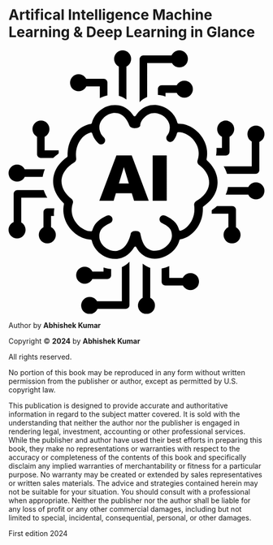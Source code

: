 # Artifical Intelligence Machine Learning & Deep Learning in Glance

<?xml version="1.0" encoding="utf-8"?><svg version="1.1" id="Layer_1" xmlns="http://www.w3.org/2000/svg" xmlns:xlink="http://www.w3.org/1999/xlink" x="0px" y="0px" viewBox="0 0 119.25 122.88" style="enable-background:new 0 0 119.25 122.88" xml:space="preserve"><g><path d="M86.28,104.11c-0.47-0.19-0.98-0.3-1.52-0.3c-0.54,0-1.05,0.11-1.52,0.3c-0.47,0.2-0.9,0.48-1.25,0.84l-0.03,0.02 c-0.2,0.2-0.39,0.43-0.54,0.68c-0.08,0.13-0.16,0.27-0.23,0.42h-6.31v-5.48c-0.97,0.45-1.98,0.79-3.01,1 c-0.18,0.04-0.35,0.07-0.53,0.1v6.14c0,0.49,0.2,0.93,0.52,1.25c0.32,0.32,0.76,0.52,1.25,0.52h8.14c0.06,0.12,0.13,0.24,0.21,0.36 c0.14,0.21,0.3,0.41,0.48,0.59l0.03,0.03c0.36,0.36,0.8,0.66,1.29,0.86c0.47,0.19,0.98,0.3,1.52,0.3c0.52,0,1.03-0.1,1.49-0.29 l0.03-0.01c0.49-0.2,0.92-0.5,1.29-0.86c0.36-0.36,0.66-0.8,0.86-1.29c0.19-0.47,0.3-0.98,0.3-1.52c0-0.53-0.11-1.04-0.3-1.52 c-0.2-0.49-0.5-0.93-0.86-1.29C87.21,104.61,86.77,104.31,86.28,104.11L86.28,104.11z M57.43,66.61h-7.4l-1.06,3.48h-6.66 l7.95-21.12h7.14l7.92,21.12h-6.83L57.43,66.61L57.43,66.61z M56.05,62.03l-2.31-7.59l-2.32,7.59H56.05L56.05,62.03z M67.16,48.96 h6.55v21.12h-6.55V48.96L67.16,48.96z M62.17,27.31c-1.08,0.78-2.08,1.83-2.95,3.19c-0.04,0.07-0.1,0.13-0.17,0.17 c-0.27,0.17-0.63,0.09-0.8-0.17c-0.87-1.36-1.87-2.41-2.95-3.19c-1.16-0.84-2.41-1.37-3.7-1.63l-0.02,0 c-1.26-0.26-2.55-0.26-3.79-0.04c-1.31,0.23-2.58,0.71-3.72,1.37c-1.13,0.66-2.15,1.51-3,2.49c-0.82,0.95-1.48,2.04-1.91,3.21l0,0 c-0.07,0.18-0.13,0.37-0.19,0.57c-0.05,0.18-0.11,0.38-0.15,0.58c-0.05,0.26-0.27,0.45-0.55,0.46c-1.34,0.2-2.67,0.69-3.91,1.42 c-1.26,0.75-2.43,1.77-3.44,2.99c-1,1.22-1.84,2.66-2.44,4.26c-0.56,1.5-0.9,3.15-0.97,4.9c-0.01,0.23-0.01,0.45-0.01,0.68 c0,0.21,0.01,0.43,0.01,0.66c0.01,0.19-0.07,0.39-0.24,0.51c-0.82,0.59-1.56,1.2-2.22,1.83c-0.67,0.65-1.26,1.32-1.77,2.01 c-0.83,1.13-1.44,2.31-1.85,3.5c-0.43,1.24-0.64,2.51-0.66,3.76c-0.01,1.2,0.15,2.39,0.49,3.54c0.34,1.17,0.86,2.31,1.53,3.37l0,0 c0.38,0.61,0.81,1.21,1.28,1.77c0.48,0.57,1,1.11,1.56,1.62c0.14,0.13,0.22,0.34,0.18,0.54c-0.16,0.76-0.24,1.51-0.27,2.25 c-0.02,0.76,0.02,1.51,0.12,2.24c0.19,1.34,0.58,2.62,1.13,3.8c0.58,1.26,1.34,2.41,2.22,3.42c0.85,0.99,1.82,1.85,2.86,2.56 c1.05,0.72,2.16,1.28,3.3,1.67c0.51,0.17,1.03,0.31,1.56,0.41c0.5,0.1,1,0.16,1.49,0.18c0.27-0.01,0.52,0.18,0.58,0.46 c0.26,1.19,0.74,2.31,1.4,3.32c0.69,1.06,1.56,2,2.56,2.78c1.26,0.98,2.74,1.72,4.3,2.11c1.47,0.37,3.02,0.44,4.54,0.12 c1.36-0.28,2.68-0.86,3.9-1.78c1.12-0.85,2.16-1.99,3.03-3.47c0.05-0.09,0.13-0.16,0.23-0.21c0.28-0.15,0.63-0.04,0.78,0.24 c0.72,1.34,1.6,2.41,2.58,3.22c1.06,0.87,2.23,1.46,3.46,1.8c1.57,0.43,3.21,0.43,4.8,0.1c1.7-0.35,3.34-1.09,4.75-2.11 c1.11-0.79,2.09-1.76,2.87-2.86c0.74-1.03,1.29-2.18,1.61-3.39c0.04-0.23,0.22-0.43,0.47-0.47c1.47-0.26,2.92-0.87,4.25-1.78 c1.33-0.91,2.54-2.11,3.53-3.54c0.91-1.32,1.64-2.84,2.11-4.5c0.44-1.55,0.65-3.23,0.58-5c-0.02-0.2,0.07-0.4,0.25-0.52 c0.86-0.59,1.62-1.21,2.3-1.84c0.69-0.66,1.3-1.34,1.82-2.05l0,0c0.8-1.08,1.39-2.2,1.8-3.35c0.42-1.19,0.64-2.4,0.68-3.61 c0.03-1.17-0.11-2.33-0.41-3.47c-0.3-1.15-0.77-2.26-1.38-3.31l-0.02-0.02c-0.4-0.69-0.87-1.35-1.39-1.99 c-0.52-0.64-1.11-1.24-1.74-1.81c-0.15-0.13-0.23-0.34-0.19-0.55c0.14-0.69,0.23-1.38,0.26-2.06c0.03-0.69,0.01-1.37-0.06-2.04 c-0.15-1.39-0.52-2.71-1.06-3.94c-0.57-1.3-1.33-2.5-2.22-3.55c-0.86-1.02-1.85-1.91-2.91-2.65c-1.06-0.74-2.19-1.32-3.34-1.71 l-0.03-0.01c-0.61-0.21-1.23-0.36-1.84-0.46l-0.02,0c-0.6-0.1-1.2-0.14-1.79-0.13c-0.27,0.02-0.53-0.16-0.6-0.44 c-0.1-0.41-0.23-0.81-0.38-1.2c-0.16-0.4-0.34-0.79-0.55-1.18c-0.54-1-1.25-1.92-2.08-2.71c-0.85-0.81-1.82-1.5-2.86-2.03 c-1.07-0.54-2.24-0.92-3.44-1.09c-1.14-0.16-2.31-0.14-3.46,0.1C64.6,25.94,63.33,26.47,62.17,27.31L62.17,27.31z M78.52,38.57 c0.07-0.22,0.27-0.39,0.52-0.41c0.42-0.03,0.85-0.01,1.28,0.06c0.44,0.07,0.88,0.18,1.32,0.33c0.83,0.28,1.66,0.71,2.43,1.25 c0.76,0.53,1.48,1.18,2.1,1.92l0.01,0.02c0.65,0.77,1.2,1.63,1.61,2.57c0.39,0.88,0.65,1.82,0.76,2.81 c0.07,0.66,0.07,1.35-0.01,2.05c-0.07,0.65-0.22,1.32-0.45,1.99l-0.01,0.04c-0.14,0.42-0.13,0.86,0,1.25c0.14,0.4,0.4,0.76,0.77,1 l0.03,0.02c0.7,0.52,1.32,1.09,1.86,1.69c0.56,0.61,1.04,1.27,1.44,1.95c0.44,0.75,0.78,1.53,0.99,2.33 c0.22,0.79,0.32,1.59,0.29,2.38c-0.02,0.82-0.18,1.64-0.47,2.45c-0.28,0.77-0.69,1.53-1.23,2.27l-0.01,0.01 c-0.49,0.67-1.11,1.33-1.84,1.96c-0.7,0.6-1.51,1.17-2.44,1.72l-0.03,0.02c-0.37,0.21-0.64,0.53-0.8,0.9 c-0.16,0.37-0.21,0.78-0.13,1.18l0.01,0.08c0.19,1.53,0.1,2.99-0.21,4.32c-0.34,1.45-0.93,2.75-1.7,3.86 c-0.59,0.85-1.27,1.58-2,2.16c-0.75,0.6-1.56,1.04-2.39,1.31l-0.01,0c-0.3,0.09-0.63-0.08-0.72-0.38 c-1.13-3.69-3.08-4.88-6.38-6.58l-0.07-0.04c-0.46-0.22-0.96-0.24-1.41-0.1c-0.45,0.14-0.84,0.45-1.07,0.9l-0.03,0.06 c-0.22,0.46-0.24,0.96-0.1,1.41c0.15,0.45,0.47,0.85,0.93,1.09c2.76,1.41,4.8,2.48,4.77,5.94c-0.01,1.03-0.33,2.03-0.87,2.93 c-0.57,0.95-1.39,1.8-2.34,2.49c-0.97,0.7-2.06,1.21-3.18,1.46c-1.07,0.25-2.17,0.26-3.2-0.02c-1.74-0.48-2.87-1.64-3.63-3.05 c-0.72-1.34-1.12-2.9-1.41-4.32c-0.02-0.05-0.02-0.11-0.02-0.16c0-0.72-0.56-1.19-1.29-1.4c-0.32-0.1-0.67-0.14-1.01-0.14 c-0.35,0-0.69,0.05-1.01,0.14c-0.72,0.22-1.28,0.69-1.28,1.4c0,0.05-0.01,0.09-0.02,0.14c-0.56,2.22-1.37,3.89-2.32,5.09 c-1.11,1.41-2.41,2.18-3.75,2.46c-0.98,0.2-1.99,0.15-2.95-0.1c-1.01-0.27-1.97-0.76-2.81-1.4c-0.83-0.65-1.52-1.44-2-2.33 c-0.46-0.85-0.73-1.79-0.73-2.75c0-3.64,2.2-4.86,5.11-6.35c0.46-0.24,0.78-0.64,0.93-1.09c0.15-0.46,0.12-0.97-0.11-1.44 c-0.24-0.46-0.64-0.78-1.09-0.93c-0.45-0.14-0.95-0.12-1.41,0.1l-0.03,0.01c-3.43,1.75-5.48,3.03-6.71,6.84 c-0.07,0.25-0.31,0.44-0.58,0.43c-0.34-0.01-0.68-0.05-1.03-0.12c-0.34-0.07-0.68-0.16-1-0.28c-0.81-0.28-1.62-0.69-2.38-1.21 c-0.75-0.52-1.45-1.14-2.07-1.86c-0.64-0.74-1.19-1.57-1.61-2.48c-0.4-0.85-0.68-1.76-0.82-2.71l0-0.02 c-0.1-0.7-0.12-1.43-0.04-2.18c0.07-0.7,0.22-1.43,0.47-2.15l0.01-0.03c0.14-0.41,0.13-0.84,0.01-1.22l-0.01-0.02 c-0.13-0.4-0.39-0.75-0.75-1l-0.02-0.02c-0.64-0.48-1.22-0.99-1.73-1.55c-0.52-0.56-0.98-1.16-1.36-1.78 c-0.46-0.75-0.82-1.55-1.06-2.37c-0.23-0.8-0.35-1.62-0.34-2.46c0.01-0.85,0.16-1.72,0.46-2.57c0.29-0.81,0.71-1.62,1.29-2.41 c0.49-0.67,1.09-1.33,1.81-1.96c0.69-0.61,1.47-1.19,2.37-1.74c0.33-0.2,0.57-0.48,0.73-0.8l0.01-0.03 c0.16-0.33,0.22-0.7,0.17-1.07c-0.01-0.04-0.01-0.08-0.01-0.12l0-0.02c-0.05-0.35-0.08-0.7-0.1-1.04c-0.02-0.37-0.02-0.74-0.01-1.1 c0.05-1.31,0.3-2.54,0.71-3.65c0.44-1.19,1.06-2.26,1.8-3.17c0.61-0.75,1.31-1.38,2.04-1.87c0.73-0.49,1.5-0.84,2.29-1.04l0,0 c0.3-0.09,0.63,0.08,0.72,0.38c0.62,1.96,1.4,3.19,2.89,4.58l0.06,0.05c0.37,0.34,0.85,0.5,1.32,0.48 c0.47-0.02,0.93-0.21,1.27-0.58l0.03-0.04c0.34-0.37,0.5-0.85,0.48-1.32c-0.02-0.47-0.22-0.94-0.6-1.3 c-1.2-1.11-1.47-1.8-1.83-2.92c-0.42-1.29-0.35-2.55,0.06-3.67c0.28-0.77,0.72-1.49,1.28-2.12c0.55-0.63,1.22-1.19,1.96-1.62 l0.03-0.02c0.76-0.44,1.58-0.76,2.43-0.92c0.81-0.15,1.64-0.16,2.45,0.01c1.14,0.24,2.26,0.84,3.25,1.88 c0.87,0.91,1.64,2.17,2.25,3.83l0.01,0.02c0.21,0.65,0.89,1.03,1.69,1.18c0.36,0.07,0.74,0.09,1.11,0.07l0.01,0 c0.38-0.02,0.74-0.09,1.08-0.2c0.6-0.2,1.07-0.52,1.18-0.93v-0.23c0-1.16,0.69-2.39,1.64-3.4c1.04-1.1,2.43-1.97,3.6-2.21 c0.74-0.15,1.49-0.16,2.22-0.05c0.76,0.12,1.5,0.36,2.2,0.71L71.1,30c0.71,0.36,1.36,0.82,1.93,1.36c0.56,0.54,1.04,1.15,1.4,1.82 c0.57,1.05,0.83,2.25,0.65,3.52c-0.16,1.11-0.2,1.81-1.13,2.92l-0.01,0.01c-0.33,0.39-0.47,0.88-0.43,1.36 c0.04,0.46,0.25,0.91,0.62,1.23l0.06,0.05c0.39,0.32,0.87,0.45,1.34,0.41c0.46-0.04,0.91-0.25,1.23-0.62l0.05-0.07 C77.77,40.85,78.08,40.01,78.52,38.57L78.52,38.57z M100.48,87.51c-0.19-0.47-0.3-0.98-0.3-1.52c0-0.54,0.11-1.05,0.3-1.52 c0.2-0.47,0.48-0.9,0.84-1.25l0.02-0.03c0.2-0.2,0.43-0.39,0.68-0.54c0.13-0.08,0.27-0.16,0.42-0.23v-6.31h-7.76 c0.01-0.41,0.01-0.82-0.01-1.24c-0.02-0.23,0.08-0.46,0.28-0.59c0.8-0.55,1.53-1.12,2.19-1.71h7.06c0.49,0,0.93,0.2,1.25,0.52 c0.32,0.32,0.52,0.76,0.52,1.25v8.14c0.12,0.06,0.24,0.13,0.36,0.21c0.21,0.14,0.41,0.3,0.59,0.48l0.03,0.03 c0.36,0.36,0.66,0.8,0.86,1.29c0.19,0.47,0.3,0.98,0.3,1.52c0,0.52-0.1,1.02-0.29,1.49l-0.01,0.03c-0.2,0.49-0.5,0.92-0.86,1.29 c-0.36,0.36-0.8,0.66-1.29,0.86c-0.47,0.19-0.98,0.3-1.52,0.3c-0.53,0-1.04-0.11-1.52-0.3c-0.49-0.2-0.93-0.5-1.29-0.86 C100.98,88.44,100.68,88,100.48,87.51L100.48,87.51z M111.72,67.26h-10.55c0.18-0.39,0.34-0.78,0.48-1.18 c0.28-0.78,0.48-1.57,0.6-2.36h9.47c0.07-0.13,0.14-0.26,0.22-0.39c0.15-0.24,0.33-0.46,0.52-0.65c0.37-0.37,0.8-0.66,1.29-0.86 c0.47-0.19,0.98-0.3,1.52-0.3c0.52,0,1.02,0.1,1.49,0.29l0.03,0.01c0.49,0.2,0.92,0.5,1.29,0.86c0.36,0.36,0.66,0.8,0.86,1.29 c0.19,0.47,0.3,0.98,0.3,1.52c0,0.53-0.11,1.04-0.3,1.52c-0.2,0.49-0.5,0.93-0.86,1.29c-0.36,0.36-0.8,0.66-1.29,0.86 c-0.47,0.19-0.98,0.3-1.52,0.3c-0.52,0-1.02-0.1-1.49-0.29l-0.03-0.01c-0.49-0.2-0.92-0.5-1.29-0.86c-0.19-0.19-0.36-0.4-0.51-0.63 l-0.02-0.03C111.86,67.52,111.79,67.39,111.72,67.26L111.72,67.26z M115.08,57.58h-13.27c-0.34-1.12-0.82-2.21-1.42-3.25 l-0.02-0.03c-0.05-0.09-0.1-0.17-0.15-0.26h13.1V42.49c-0.1-0.06-0.2-0.12-0.3-0.19c-0.2-0.14-0.38-0.29-0.55-0.46 c-0.36-0.36-0.66-0.8-0.86-1.29c-0.19-0.47-0.3-0.98-0.3-1.52c0-0.53,0.11-1.05,0.3-1.52c0.2-0.49,0.5-0.92,0.86-1.29 c0.36-0.36,0.8-0.66,1.29-0.86c0.47-0.19,0.98-0.3,1.52-0.3c0.53,0,1.04,0.11,1.52,0.3c0.49,0.2,0.93,0.5,1.29,0.86 c0.36,0.36,0.66,0.8,0.86,1.29c0.19,0.47,0.3,0.98,0.3,1.52c0,0.52-0.1,1.02-0.29,1.49l-0.01,0.03c-0.2,0.49-0.5,0.92-0.86,1.29 c-0.22,0.22-0.48,0.42-0.75,0.59c-0.15,0.09-0.32,0.18-0.48,0.25v13.12c0,0.49-0.2,0.93-0.52,1.25 C116.01,57.38,115.57,57.58,115.08,57.58L115.08,57.58z M101.21,49.04h-4.52c0.12-0.66,0.19-1.32,0.22-1.98 c0.02-0.53,0.02-1.05-0.01-1.56h2.54v-5.22c-0.14-0.07-0.27-0.14-0.4-0.23c-0.24-0.15-0.46-0.33-0.67-0.54l0,0 c-0.36-0.36-0.66-0.8-0.86-1.29c-0.19-0.47-0.3-0.98-0.3-1.51c0-0.53,0.11-1.04,0.3-1.52c0.2-0.47,0.48-0.9,0.83-1.26l0.03-0.03 c0.36-0.36,0.8-0.66,1.29-0.86c0.47-0.19,0.98-0.3,1.52-0.3c0.54,0,1.05,0.11,1.52,0.3c0.47,0.2,0.9,0.48,1.26,0.84l0.03,0.02 c0.36,0.36,0.65,0.78,0.85,1.26l0.01,0.03c0.19,0.47,0.3,0.98,0.3,1.52c0,0.53-0.11,1.05-0.3,1.52c-0.2,0.47-0.48,0.9-0.83,1.26 l-0.03,0.03c-0.19,0.19-0.4,0.36-0.64,0.52c-0.12,0.08-0.24,0.15-0.37,0.21v7.02c0,0.49-0.2,0.93-0.52,1.25 C102.14,48.84,101.69,49.04,101.21,49.04L101.21,49.04z M31.13,18.77c0.47,0.19,0.98,0.3,1.52,0.3c0.54,0,1.05-0.11,1.52-0.3 c0.47-0.2,0.9-0.48,1.25-0.84l0.03-0.02c0.2-0.2,0.39-0.43,0.54-0.68c0.08-0.13,0.16-0.27,0.23-0.42h6.31v5.45 c1.11-0.59,2.31-1.02,3.54-1.27v-5.95c0-0.49-0.2-0.93-0.52-1.25c-0.32-0.32-0.76-0.52-1.25-0.52h-8.14 c-0.06-0.12-0.13-0.24-0.21-0.36c-0.14-0.21-0.3-0.41-0.48-0.59l-0.03-0.03c-0.36-0.36-0.8-0.66-1.29-0.86 c-0.47-0.19-0.98-0.3-1.52-0.3c-0.52,0-1.03,0.1-1.49,0.29l-0.03,0.01c-0.49,0.2-0.92,0.5-1.29,0.86c-0.36,0.36-0.66,0.8-0.86,1.29 c-0.19,0.47-0.3,0.98-0.3,1.52c0,0.53,0.11,1.04,0.3,1.52c0.2,0.49,0.5,0.93,0.86,1.29C30.21,18.27,30.64,18.57,31.13,18.77 L31.13,18.77z M51.39,7.53v13.66c1.18,0.34,2.33,0.88,3.41,1.66l0.12,0.09c0-0.03,0.01-0.06,0.01-0.09V7.53 c0.13-0.07,0.26-0.14,0.39-0.22c0.24-0.15,0.46-0.33,0.65-0.52c0.36-0.37,0.66-0.8,0.86-1.29c0.19-0.47,0.3-0.98,0.3-1.52 c0-0.52-0.1-1.02-0.29-1.49l-0.01-0.03c-0.2-0.49-0.5-0.92-0.86-1.29c-0.36-0.36-0.8-0.66-1.29-0.86c-0.47-0.19-0.98-0.3-1.52-0.3 c-0.53,0-1.04,0.11-1.52,0.3c-0.49,0.2-0.93,0.5-1.29,0.86c-0.36,0.36-0.66,0.8-0.86,1.29c-0.19,0.47-0.3,0.98-0.3,1.52 c0,0.52,0.1,1.02,0.29,1.49l0.01,0.03c0.2,0.49,0.5,0.92,0.86,1.29c0.19,0.19,0.4,0.36,0.63,0.51L51,7.31 C51.13,7.39,51.25,7.46,51.39,7.53L51.39,7.53z M61.06,4.17v19.98c0.48-0.49,0.99-0.92,1.51-1.3c0.65-0.47,1.33-0.86,2.03-1.16 V5.93h11.55c0.06,0.1,0.12,0.2,0.19,0.3c0.14,0.2,0.29,0.38,0.46,0.55c0.36,0.36,0.8,0.66,1.29,0.86c0.47,0.19,0.98,0.3,1.52,0.3 c0.53,0,1.05-0.11,1.52-0.3c0.49-0.2,0.93-0.5,1.29-0.86c0.36-0.36,0.66-0.8,0.86-1.29c0.19-0.47,0.3-0.98,0.3-1.52 c0-0.53-0.11-1.04-0.3-1.52c-0.2-0.49-0.5-0.93-0.86-1.29C82.04,0.8,81.6,0.5,81.11,0.3C80.64,0.11,80.13,0,79.6,0 c-0.52,0-1.02,0.1-1.49,0.29L78.08,0.3c-0.49,0.2-0.92,0.5-1.29,0.86c-0.22,0.22-0.42,0.48-0.59,0.75 c-0.09,0.15-0.18,0.32-0.25,0.48H62.83c-0.49,0-0.93,0.2-1.25,0.52C61.26,3.24,61.06,3.68,61.06,4.17L61.06,4.17z M69.6,18.04v2.74 c0.36,0.02,0.73,0.05,1.09,0.11c0.84,0.12,1.66,0.33,2.45,0.62v-1.69h5.22c0.07,0.14,0.14,0.27,0.23,0.4 c0.15,0.24,0.33,0.46,0.54,0.67l0,0c0.36,0.36,0.8,0.66,1.29,0.86c0.47,0.19,0.98,0.3,1.51,0.3s1.04-0.11,1.52-0.3 c0.47-0.2,0.9-0.48,1.26-0.83l0.03-0.03c0.36-0.36,0.66-0.8,0.86-1.29c0.19-0.47,0.3-0.98,0.3-1.52c0-0.54-0.11-1.05-0.3-1.52 c-0.2-0.47-0.48-0.9-0.84-1.26l-0.02-0.03c-0.36-0.36-0.78-0.65-1.26-0.85l-0.03-0.01c-0.47-0.19-0.98-0.3-1.52-0.3 c-0.53,0-1.05,0.11-1.52,0.3c-0.47,0.2-0.9,0.48-1.26,0.83l-0.03,0.03c-0.19,0.19-0.36,0.4-0.52,0.64 c-0.08,0.12-0.15,0.24-0.21,0.37h-7.02c-0.49,0-0.93,0.2-1.25,0.52C69.8,17.11,69.6,17.55,69.6,18.04L69.6,18.04z M18.77,35.2 c0.19,0.47,0.3,0.98,0.3,1.52c0,0.54-0.11,1.05-0.3,1.52c-0.2,0.47-0.48,0.9-0.84,1.25l-0.02,0.03c-0.2,0.2-0.43,0.39-0.68,0.54 c-0.13,0.08-0.27,0.16-0.42,0.23v6.31h6.55l0,0.31c0,0.24,0.01,0.49,0.02,0.75c0.02,0.22-0.08,0.44-0.27,0.58 c-0.86,0.61-1.63,1.25-2.33,1.9h-5.72c-0.49,0-0.93-0.2-1.25-0.52c-0.32-0.32-0.52-0.76-0.52-1.25v-8.14 c-0.12-0.06-0.24-0.13-0.36-0.21c-0.21-0.14-0.41-0.3-0.59-0.48l-0.03-0.03c-0.36-0.36-0.66-0.8-0.86-1.29 c-0.19-0.47-0.3-0.98-0.3-1.52c0-0.52,0.1-1.02,0.29-1.49l0.01-0.03c0.2-0.49,0.5-0.92,0.86-1.29c0.36-0.36,0.8-0.66,1.29-0.86 c0.47-0.19,0.98-0.3,1.52-0.3c0.53,0,1.04,0.11,1.52,0.3c0.49,0.2,0.93,0.5,1.29,0.86C18.27,34.27,18.57,34.71,18.77,35.2 L18.77,35.2z M7.53,55.45h9.4c-0.16,0.36-0.3,0.73-0.43,1.09c-0.28,0.81-0.48,1.62-0.6,2.44H7.53c-0.07,0.13-0.14,0.26-0.22,0.39 c-0.15,0.24-0.33,0.46-0.52,0.65c-0.37,0.37-0.8,0.66-1.29,0.86c-0.47,0.19-0.98,0.3-1.52,0.3c-0.52,0-1.02-0.1-1.49-0.29 l-0.03-0.01c-0.49-0.2-0.92-0.5-1.29-0.86c-0.36-0.36-0.66-0.8-0.86-1.29c-0.19-0.47-0.3-0.98-0.3-1.52c0-0.53,0.11-1.04,0.3-1.52 c0.2-0.49,0.5-0.93,0.86-1.29c0.36-0.36,0.8-0.66,1.29-0.86c0.47-0.19,0.98-0.3,1.52-0.3c0.52,0,1.02,0.1,1.49,0.29l0.03,0.01 c0.49,0.2,0.92,0.5,1.29,0.86c0.19,0.19,0.36,0.4,0.51,0.63l0.02,0.03C7.39,55.19,7.46,55.32,7.53,55.45L7.53,55.45z M4.17,65.13 H16.4c0.38,1.21,0.93,2.38,1.63,3.49l0,0.01l0.02,0.04H5.93v11.55c0.1,0.06,0.2,0.12,0.3,0.19c0.2,0.14,0.38,0.29,0.55,0.46 c0.36,0.36,0.66,0.8,0.86,1.29c0.19,0.47,0.3,0.98,0.3,1.52c0,0.53-0.11,1.05-0.3,1.52c-0.2,0.49-0.5,0.92-0.86,1.29 c-0.36,0.36-0.8,0.66-1.29,0.86c-0.47,0.19-0.98,0.3-1.52,0.3c-0.53,0-1.04-0.11-1.52-0.3c-0.49-0.2-0.93-0.5-1.29-0.86 C0.8,86.1,0.5,85.66,0.3,85.18C0.11,84.71,0,84.2,0,83.66c0-0.52,0.1-1.02,0.29-1.49l0.01-0.03c0.2-0.49,0.5-0.92,0.86-1.29 c0.22-0.22,0.48-0.42,0.75-0.59c0.15-0.09,0.32-0.18,0.48-0.25V66.89c0-0.49,0.2-0.93,0.52-1.25C3.24,65.33,3.68,65.13,4.17,65.13 L4.17,65.13z M18.04,73.67h3.3c-0.11,0.66-0.17,1.31-0.19,1.95c-0.02,0.54-0.01,1.07,0.03,1.59h-1.37v5.22 c0.14,0.07,0.27,0.14,0.4,0.23c0.24,0.15,0.46,0.33,0.67,0.54l0,0c0.36,0.36,0.66,0.8,0.86,1.29c0.19,0.47,0.3,0.98,0.3,1.52 s-0.11,1.04-0.3,1.52c-0.2,0.47-0.48,0.9-0.83,1.26l-0.03,0.03c-0.36,0.36-0.8,0.66-1.29,0.86c-0.47,0.19-0.98,0.3-1.52,0.3 c-0.54,0-1.05-0.11-1.52-0.3c-0.47-0.2-0.9-0.48-1.26-0.84l-0.03-0.02c-0.36-0.36-0.65-0.78-0.85-1.26l-0.01-0.03 c-0.19-0.47-0.3-0.98-0.3-1.52c0-0.53,0.11-1.05,0.3-1.52c0.2-0.47,0.48-0.9,0.83-1.26l0.03-0.03c0.19-0.19,0.4-0.36,0.64-0.52 c0.12-0.08,0.24-0.15,0.37-0.21v-7.02c0-0.49,0.2-0.93,0.52-1.25C17.11,73.86,17.55,73.67,18.04,73.67L18.04,73.67z M66.03,115.35 v-13.99c-1.25-0.39-2.43-1.02-3.51-1.91l-0.02-0.02v15.93c-0.13,0.07-0.26,0.14-0.39,0.22c-0.24,0.15-0.46,0.33-0.65,0.52 c-0.36,0.37-0.66,0.8-0.86,1.29c-0.19,0.47-0.3,0.98-0.3,1.52c0,0.52,0.1,1.02,0.29,1.49l0.01,0.03c0.2,0.49,0.5,0.92,0.86,1.29 c0.36,0.36,0.8,0.66,1.29,0.86c0.47,0.19,0.98,0.3,1.52,0.3c0.53,0,1.04-0.11,1.52-0.3c0.49-0.2,0.93-0.5,1.29-0.86 c0.36-0.36,0.66-0.8,0.86-1.29c0.19-0.47,0.3-0.98,0.3-1.52c0-0.52-0.1-1.02-0.29-1.49l-0.01-0.03c-0.2-0.49-0.5-0.92-0.86-1.29 c-0.19-0.19-0.4-0.36-0.63-0.51l-0.03-0.02C66.29,115.49,66.16,115.42,66.03,115.35L66.03,115.35z M56.35,118.71V98.55 c-0.42,0.43-0.86,0.81-1.32,1.16c-0.71,0.54-1.45,0.97-2.22,1.31v15.94H41.26c-0.06-0.1-0.12-0.2-0.19-0.3 c-0.14-0.2-0.29-0.38-0.46-0.55c-0.36-0.36-0.8-0.66-1.29-0.86c-0.47-0.19-0.98-0.3-1.52-0.3c-0.53,0-1.05,0.11-1.52,0.3 c-0.49,0.2-0.92,0.5-1.29,0.86c-0.36,0.36-0.66,0.8-0.86,1.29c-0.19,0.47-0.3,0.98-0.3,1.52c0,0.53,0.11,1.04,0.3,1.52 c0.2,0.49,0.5,0.93,0.86,1.29c0.36,0.36,0.8,0.66,1.29,0.86c0.47,0.19,0.98,0.3,1.52,0.3c0.52,0,1.02-0.1,1.49-0.29l0.03-0.01 c0.49-0.2,0.92-0.5,1.29-0.86c0.22-0.22,0.42-0.48,0.59-0.75c0.09-0.15,0.18-0.32,0.25-0.48h13.12c0.49,0,0.93-0.2,1.25-0.52 C56.15,119.64,56.35,119.2,56.35,118.71L56.35,118.71z M47.81,104.84v-2.91c-0.78-0.04-1.56-0.16-2.32-0.35 c-0.41-0.1-0.82-0.23-1.22-0.37v1.87h-5.22c-0.07-0.14-0.14-0.27-0.23-0.4c-0.15-0.24-0.33-0.46-0.54-0.67l0,0 c-0.36-0.36-0.8-0.66-1.29-0.86c-0.47-0.19-0.98-0.3-1.51-0.3c-0.53,0-1.04,0.11-1.52,0.3c-0.47,0.2-0.9,0.48-1.26,0.83L32.67,102 c-0.36,0.36-0.66,0.8-0.86,1.29c-0.19,0.47-0.3,0.98-0.3,1.52c0,0.54,0.11,1.05,0.3,1.52c0.2,0.47,0.48,0.9,0.84,1.26l0.02,0.03 c0.36,0.36,0.78,0.65,1.26,0.85l0.03,0.01c0.47,0.19,0.98,0.3,1.52,0.3c0.53,0,1.04-0.11,1.52-0.3c0.47-0.2,0.9-0.48,1.26-0.83 l0.03-0.03c0.19-0.19,0.36-0.4,0.52-0.64c0.08-0.12,0.15-0.24,0.21-0.37h7.02c0.49,0,0.93-0.2,1.25-0.52 C47.61,105.77,47.81,105.33,47.81,104.84L47.81,104.84z"/></g></svg>

Author by **Abhishek Kumar**

Copyright &copy; **2024** by **Abhishek Kumar**

All rights reserved.

No portion of this book may be reproduced in any form without written permission from the publisher or author, except as permitted by U.S. copyright law.

This publication is designed to provide accurate and authoritative information in regard to the subject matter covered. It is sold with the understanding that neither the author nor the publisher is engaged in rendering legal, investment, accounting or other professional services. While the publisher and author have used their best efforts in preparing this book, they make no representations or warranties with respect to the accuracy or completeness of the contents of this book and specifically disclaim any implied warranties of merchantability or fitness for a particular purpose. No warranty may be created or extended by sales representatives or written sales materials. The advice and strategies contained herein may not be suitable for your situation. You should consult with a professional when appropriate. Neither the publisher nor the author shall be liable for any loss of profit or any other commercial damages, including but not limited to special, incidental, consequential, personal, or other damages.

First edition 2024